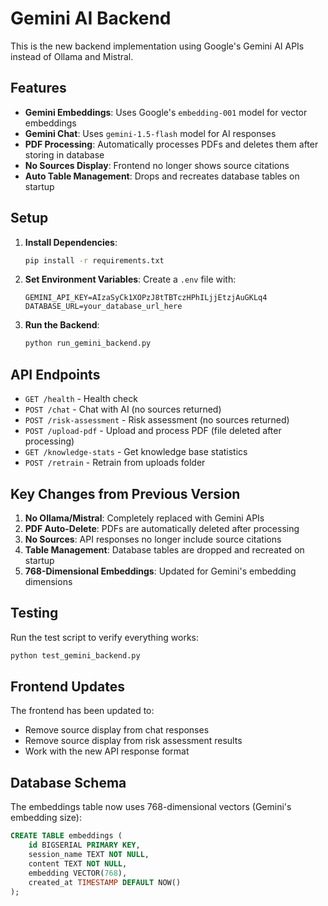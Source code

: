 # Gemini AI Backend

This is the new backend implementation using Google's Gemini AI APIs instead of Ollama and Mistral.

## Features

- **Gemini Embeddings**: Uses Google's `embedding-001` model for vector embeddings
- **Gemini Chat**: Uses `gemini-1.5-flash` model for AI responses
- **PDF Processing**: Automatically processes PDFs and deletes them after storing in database
- **No Sources Display**: Frontend no longer shows source citations
- **Auto Table Management**: Drops and recreates database tables on startup

## Setup

1. **Install Dependencies**:

   ```bash
   pip install -r requirements.txt
   ```

2. **Set Environment Variables**:
   Create a `.env` file with:

   ```
   GEMINI_API_KEY=AIzaSyCk1XOPzJ8tTBTczHPhILjjEtzjAuGKLq4
   DATABASE_URL=your_database_url_here
   ```

3. **Run the Backend**:
   ```bash
   python run_gemini_backend.py
   ```

## API Endpoints

- `GET /health` - Health check
- `POST /chat` - Chat with AI (no sources returned)
- `POST /risk-assessment` - Risk assessment (no sources returned)
- `POST /upload-pdf` - Upload and process PDF (file deleted after processing)
- `GET /knowledge-stats` - Get knowledge base statistics
- `POST /retrain` - Retrain from uploads folder

## Key Changes from Previous Version

1. **No Ollama/Mistral**: Completely replaced with Gemini APIs
2. **PDF Auto-Delete**: PDFs are automatically deleted after processing
3. **No Sources**: API responses no longer include source citations
4. **Table Management**: Database tables are dropped and recreated on startup
5. **768-Dimensional Embeddings**: Updated for Gemini's embedding dimensions

## Testing

Run the test script to verify everything works:

```bash
python test_gemini_backend.py
```

## Frontend Updates

The frontend has been updated to:

- Remove source display from chat responses
- Remove source display from risk assessment results
- Work with the new API response format

## Database Schema

The embeddings table now uses 768-dimensional vectors (Gemini's embedding size):

```sql
CREATE TABLE embeddings (
    id BIGSERIAL PRIMARY KEY,
    session_name TEXT NOT NULL,
    content TEXT NOT NULL,
    embedding VECTOR(768),
    created_at TIMESTAMP DEFAULT NOW()
);
```




